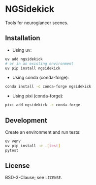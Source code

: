 # NGSidekick

Tools for neuroglancer scenes.


## Installation

- Using uv:

```bash
uv add ngsidekick
# or in an existing environment
uv pip install ngsidekick
```

- Using conda (conda-forge):

```bash
conda install -c conda-forge ngsidekick
```

- Using pixi (conda-forge):

```bash
pixi add ngsidekick -c conda-forge
```

## Development

Create an environment and run tests:

```bash
uv venv
uv pip install -e .[test]
pytest
```

## License

BSD-3-Clause; see `LICENSE`.

